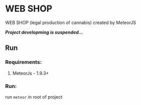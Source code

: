 # WEB SHOP
WEB SHOP (legal production of cannabis) created by MeteorJS

<b><i>Project developming is suspended...</i></b>
## Run
### Requirements:
1. MeteorJs - 1.9.3+

### Run:
run `meteor` in root of project
